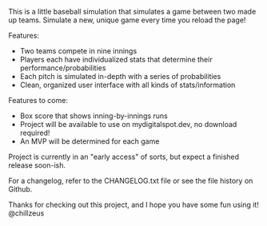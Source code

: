 This is a little baseball simulation that simulates a game between two made up teams.
Simulate a new, unique game every time you reload the page! 

Features:
- Two teams compete in nine innings
- Players each have individualized stats that determine their performance/probabilities
- Each pitch is simulated in-depth with a series of probabilities
- Clean, organized  user interface with all kinds of stats/information

Features to come:
- Box score that shows inning-by-innings runs
- Project will be available to use on mydigitalspot.dev, no download required!
- An MVP will be determined for each game

Project is currently in an "early access" of sorts, but expect a finished release soon-ish. 

For a changelog, refer to the CHANGELOG.txt file or see the file history on Github. 

Thanks for checking out this project, and I hope you have some fun using it! @chillzeus
